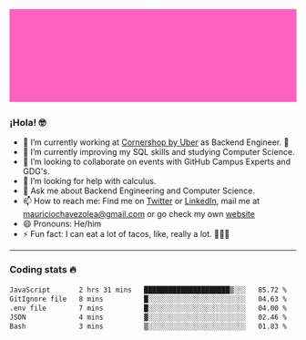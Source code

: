 ![Banner](banner.gif)

### ¡Hola! 🤓

- 🔭 I’m currently working at [Cornershop by Uber](https://cornershopapp.com) as Backend Engineer. 🥑
- 🌱 I’m currently improving my SQL skills and studying Computer Science.
- 👯 I’m looking to collaborate on events with GitHub Campus Experts and GDG's.
- 🤔 I’m looking for help with calculus.
- 💬 Ask me about Backend Engineering and Computer Science.
- 📫 How to reach me: Find me on [Twitter](https://twitter.com/ultr4nerd) or [LinkedIn](https://www.linkedin.com/in/ultr4nerd), mail me at [mauriciochavezolea@gmail.com](mailto:mauriciochavezolea@gmail.com) or go check my own [website](mauriciochavez.surge.sh)
- 😄 Pronouns: He/him
- ⚡ Fun fact: I can eat a lot of tacos, like, really a lot. 🌮🌮🌮

---

### Coding stats 🔥

<!--START_SECTION:waka-->
```text
JavaScript       2 hrs 31 mins   █████████████████████▒░░░   85.72 % 
GitIgnore file   8 mins          █░░░░░░░░░░░░░░░░░░░░░░░░   04.63 % 
.env file        7 mins          █░░░░░░░░░░░░░░░░░░░░░░░░   04.00 % 
JSON             4 mins          ▓░░░░░░░░░░░░░░░░░░░░░░░░   02.46 % 
Bash             3 mins          ▒░░░░░░░░░░░░░░░░░░░░░░░░   01.83 % 
```
<!--END_SECTION:waka-->

